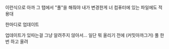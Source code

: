 이런식으로 아까 그 탭에서 "풀"을 해줘야 내가 변경한게 너 컴퓨터에 있는 파일에도 적용대

한마디로 업데이트

업데이트가 있따는걸 그냥 알려주지 않아서... 일단 뭐 올리기 전에 (커밋아까그거) 풀 한 번 하고 올려